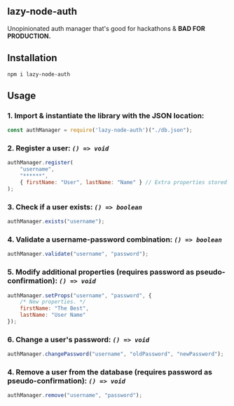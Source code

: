 ## lazy-node-auth

Unopinionated auth manager that's good for hackathons & **BAD FOR PRODUCTION.**

## Installation

`npm i lazy-node-auth`

## Usage

### 1. Import & instantiate the library with the JSON location:
```js
const authManager = require('lazy-node-auth')("./db.json");
```

### 2. Register a user: *`() => void`*
```js
authManager.register(
    "username", 
    "******",  
    { firstName: "User", lastName: "Name" } // Extra properties stored with the username/password.
);
```

### 3. Check if a user exists: *`() => boolean`*
```js
authManager.exists("username");
```

### 4. Validate a username-password combination: *`() => boolean`*
```js
authManager.validate("username", "password");
```

### 5. Modify additional properties (requires password as pseudo-confirmation): *`() => void`*
```js
authManager.setProps("username", "password", {
    /* New properties. */
    firstName: "The Best",
    lastName: "User Name"
});
```

### 6. Change a user's password: *`() => void`*
```js
authManager.changePassword("username", "oldPassword", "newPassword");
```

### 4. Remove a user from the database (requires password as pseudo-confirmation): *`() => void`*
```js
authManager.remove("username", "password");
```


